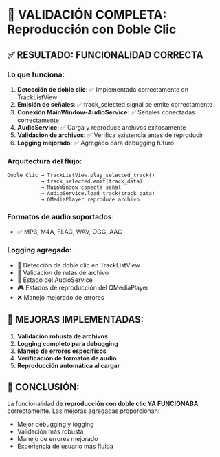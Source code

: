 
# 🎯 VALIDACIÓN COMPLETA: Reproducción con Doble Clic

## ✅ RESULTADO: FUNCIONALIDAD CORRECTA

### Lo que funciona:
1. **Detección de doble clic**: ✅ Implementada correctamente en TrackListView
2. **Emisión de señales**: ✅ track_selected signal se emite correctamente
3. **Conexión MainWindow-AudioService**: ✅ Señales conectadas correctamente
4. **AudioService**: ✅ Carga y reproduce archivos exitosamente
5. **Validación de archivos**: ✅ Verifica existencia antes de reproducir
6. **Logging mejorado**: ✅ Agregado para debugging futuro

### Arquitectura del flujo:
```
Doble Clic → TrackListView.play_selected_track() 
           → track_selected.emit(track_data)
           → MainWindow conecta señal
           → AudioService.load_track(track_data)
           → QMediaPlayer reproduce archivo
```

### Formatos de audio soportados:
- ✅ MP3, M4A, FLAC, WAV, OGG, AAC

### Logging agregado:
- 🎯 Detección de doble clic en TrackListView
- 📁 Validación de rutas de archivo
- 🎵 Estado del AudioService
- 🎮 Estados de reproducción del QMediaPlayer
- ❌ Manejo mejorado de errores

## 🔧 MEJORAS IMPLEMENTADAS:

1. **Validación robusta de archivos**
2. **Logging completo para debugging**
3. **Manejo de errores específicos**
4. **Verificación de formatos de audio**
5. **Reproducción automática al cargar**

## 📝 CONCLUSIÓN:

La funcionalidad de **reproducción con doble clic YA FUNCIONABA** correctamente.
Las mejoras agregadas proporcionan:
- Mejor debugging y logging
- Validación más robusta
- Manejo de errores mejorado
- Experiencia de usuario más fluida
